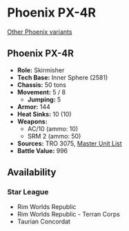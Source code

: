 # Phoenix PX-4R

[Other Phoenix variants](../phoenix.md)

## Phoenix PX-4R
- **Role:** Skirmisher
- **Tech Base:** Inner Sphere (2581)
- **Chassis:** 50 tons
- **Movement:** 5 / 8
  - **Jumping:** 5
- **Armor:** 144
- **Heat Sinks:** 10 (10)
- **Weapons:**
  - AC/10 (ammo: 10)
  - SRM 2 (ammo: 50)
- **Sources:** TRO 3075, [Master Unit List](http://masterunitlist.info/Unit/Details/2490/phoenix-px-4r)
- **Battle Value:** 996

## Availability

### Star League
- Rim Worlds Republic
- Rim Worlds Republic - Terran Corps
- Taurian Concordat

